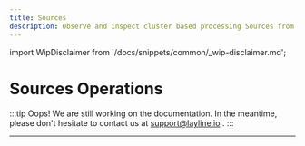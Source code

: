 ```yaml
---
title: Sources
description: Observe and inspect cluster based processing Sources from within the Configuration Center.
---
```


import WipDisclaimer from '/docs/snippets/common/_wip-disclaimer.md';


# Sources Operations

:::tip Oops! We are still working on the documentation.
In the meantime, please don't hesitate to contact us at support@layline.io .
:::

---

<WipDisclaimer></WipDisclaimer>


